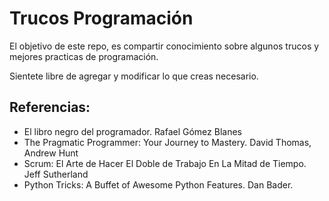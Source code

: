 # Trucos Programación

El objetivo de este repo, es compartir conocimiento sobre algunos trucos y mejores practicas de programación.

Sientete libre de agregar y modificar lo que creas necesario.

## Referencias:

- El libro negro del programador. Rafael Gómez Blanes
- The Pragmatic Programmer: Your Journey to Mastery.  David Thomas, Andrew Hunt
- Scrum: El Arte de Hacer El Doble de Trabajo En La Mitad de Tiempo. Jeff Sutherland
- Python Tricks: A Buffet of Awesome Python Features. Dan Bader.
